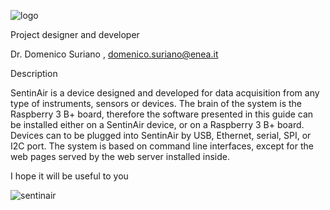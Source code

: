 ![logo](https://github.com/domenico-suriano/SentinAir/blob/master/images/sentinairdevice.jpg)

Project designer and developer

Dr. Domenico Suriano , domenico.suriano@enea.it

Description

SentinAir is a device designed and developed for data acquisition from any type of instruments, sensors or devices. The brain of the system is the Raspberry 3 B+ board, therefore the software presented in this guide can be installed either on a SentinAir device, or on a Raspberry 3 B+ board. Devices can to be plugged into SentinAir by USB, Ethernet, serial, SPI, or I2C port. The system is based on command line interfaces, except for the web pages served by the web server installed inside.

I hope it will be useful to you

![sentinair](https://github.com/domenico-suriano/SentinAir/blob/guide/sentinairdevice.jpg)

